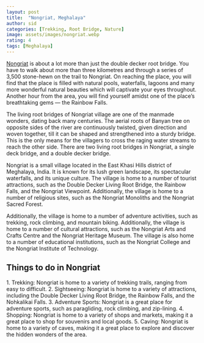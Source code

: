 ```yaml
---
layout: post
title:  "Nongriat, Meghalaya"
author: sid
categories: [Trekking, Root Bridge, Nature]
image: assets/images/nongriat.webp
rating: 4
tags: [Meghalaya]
---
```

[Nongriat](https://www.justwravel.com/) is about a lot more than just the double decker root bridge. You have to walk about more than three kilometres and through a series of 3,500 stone-hewn on the trail to Nongriat. On reaching the place, you will find that the place is filled with natural pools, waterfalls, lagoons and many more wonderful natural beauties which will captivate your eyes throughout. Another hour from the area, you will find yourself amidst one of the place’s breathtaking gems — the Rainbow Falls.

The living root bridges of Nongriat village are one of the manmade wonders, dating back many centuries. The aerial roots of Banyan tree on opposite sides of the river are continuously twisted, given direction and woven together, till it can be shaped and strengthened into a sturdy bridge. This is the only means for the villagers to cross the raging water streams to reach the other side. There are two living root bridges in Nongriat, a single deck bridge, and a double decker bridge.

Nongriat is a small village located in the East Khasi Hills district of Meghalaya, India. It is known for its lush green landscape, its spectacular waterfalls, and its unique culture. The village is home to a number of tourist attractions, such as the Double Decker Living Root Bridge, the Rainbow Falls, and the Nongriat Viewpoint. Additionally, the village is home to a number of religious sites, such as the Nongriat Monoliths and the Nongriat Sacred Forest.

Additionally, the village is home to a number of adventure activities, such as trekking, rock climbing, and mountain biking. Additionally, the village is home to a number of cultural attractions, such as the Nongriat Arts and Crafts Centre and the Nongriat Heritage Museum. The village is also home to a number of educational institutions, such as the Nongriat College and the Nongriat Institute of Technology.

<h2>Things to do in Nongriat</h2>
1. Trekking: Nongriat is home to a variety of trekking trails, ranging from easy to difficult.
2. Sightseeing: Nongriat is home to a variety of attractions, including the Double Decker Living Root Bridge, the Rainbow Falls, and the Nohkalikai Falls.
3. Adventure Sports: Nongriat is a great place for adventure sports, such as paragliding, rock climbing, and zip-lining.
4. Shopping: Nongriat is home to a variety of shops and markets, making it a great place to shop for souvenirs and local goods.
5. Caving: Nongriat is home to a variety of caves, making it a great place to explore and discover the hidden wonders of the area.


<div class="pa-carousel-widget" style="width:100%; height:480px; display:none;"
  data-link="https://www.justwravel.com/"
  data-title="Double decker root bridge"
  data-description="Trekking, Root Bridge, Nature"
  data-delay="3">
  <object data="https://lh3.googleusercontent.com/zlHcxJKZexh0wLA6IzylfumfGLdfsBycIqpZDMR3o27Sd8K-WaxvMedXELfwwr1nAaOg3vokIF3Da-y8RtUcfkP2i9uwO26r54SWmR5upkMefvnnSqU-QliUINCw4jZQEblx68eZsSY=w960-rw-h720"></object>
  <object data="https://lh3.googleusercontent.com/DT56lC5X6JPkeQL0831aSqhHGtiD1A3qKShYzVwDXpmK091pAEzuoBUyQPRdiiAvIVIdxJ28Dx6-a2XynEqYOpIzOobDCuWe8uypPIxnzK7g1nMD-cGo4zvfJ3iF_Mq3noDZSfAjjWI=w960-rw-h720"></object>
  <object data="https://lh3.googleusercontent.com/zK4Jk45Rjp1BCrT_2L9hrSmBYOnF_Ws7r0tqbS67Ta0PfQSO8YEm2D8sd4o4yNF8txapo5BeDQl0I-ZD9HUGBC4ZqfIJD65g-E6X6ibJEJoSzgbcKwZ2G5arXH3vRjoSbbDoGU3refc=w960-rw-h720"></object>
  <object data="https://lh3.googleusercontent.com/87O9TcAYi_d1f_REALv88_hYzZCMP6SPcQ1NAanZeXtT-rranIeWSv8lJpXc_GCN3fiHUFt4zgwYGjO7LGpSqtYtAF98AJwEZZWGQWgm3ShFXXilD-NIrUXVsUtUOEzD1w2ARCPgyFA=w960-rw-h720"></object>
  <object data="https://lh3.googleusercontent.com/Ay9yd_h-tVc-7GEBDvV6NM0y1hlpIlnlsYgTJrfJfC0VusiIIaE0mJ1JqqIWc0PkRKOROmMB__1p2KVamIILpFaLxoj5PvLYrcebShXFgx3_Mac1RYBEQ21VPsAS3qil_Cn4k3rpHwE=w960-rw-h720"></object>
  <object data="https://lh3.googleusercontent.com/V2Nj27DqYYHBr0rXGUae3He3YgQ4vx35p7Por9YvyNI2bbm5y-t6KOjLvNH-sXkur0UYbHZziVMihW-36FmdG4sWFyBMSmMlgFEf2GGS72-_M0xAwmxgy5ATzozTdxQAUfU_pWUfphI=w960-rw-h720"></object>
  <object data="https://lh3.googleusercontent.com/nsM0ygNVvUQbcVgGz4TeBN4t8tC478cJYOs77bf-lxyOe4sn6WSpaU1ZLP2EZKTN5Hlp5-mJOm5g_GPZlnwr1E8a5_W1srUQ6On-hijUPN5Bo_MBxdlq3-AMP6vooML3oxFzYvkniyw=w960-rw-h720"></object>
  <object data="https://lh3.googleusercontent.com/X_B7cqBuWQyI-nU9Spaot-QmOx8hq_nbnqxf_dfKQvWNGOahxPQ2s_aX-xklesV3l8NaqlJWWbMsK0HJaa7YrKsNnEMkaL9duWlYU2A0bTWlJ5XlksHJH_-XfBOhJRBpBg9rsmiAB5c=w960-rw-h720"></object>
  <object data="https://lh3.googleusercontent.com/XyrXXhxKyE62eieQvNnpigUJbXWl_-GRZS_bwsJ_5Nf5a7IxhrpiBqv_rS1xVIKaflcK-NhjGp-zSQRJ9wX0E391VVqZ9WKUhgy8IB6xGVCVjZ45InVwBjp-LKkWeQBAiRo2gl1t50M=w960-rw-h720"></object>
  <object data="https://lh3.googleusercontent.com/G-L2g3gaFD0EIIpIAdda_FzLVrOSQajWBw7AYrpFzBxH7aRUvTnIZ-h96XSZ4t_XiP_PeoB5JVSEQsVmyfTMEjkkmkEp508VYrIrUN9YbYlfHljtnE_0xHDxdKL9Q6-_SRYLaQAGl6I=w960-rw-h720"></object>
  <object data="https://lh3.googleusercontent.com/yxb54xfbKu4FBQw4Yidlpo4QzngaqD0mVlympVd-V4wW1tc1oXKQLCBC4yolHVnJ-0I2ov3tb0-FCivgdH3KujYH1LP8nvW3qpg_utMzRUviL74daj0qgn1Q-wRRArmhzcMYHZXvZ-c=w960-rw-h720"></object>
  <object data="https://lh3.googleusercontent.com/H5Jhgs6eqJkVsIuE2rReNhLB3yN1w5CYacCf5r3J8ALJ6A4-Ins8ZASaWYBuNkdYKo-_w7oMaUaRFXl6QeVPSYjcvcErB-ILNVgfVPhzhsDAaJWlGrl26XdGNdEn0MyK9CeDufulTAk=w960-rw-h720"></object>
  <object data="https://lh3.googleusercontent.com/_JrnwyJMRRKmcA6U3VAkw00UOz1Ll3-JEM3jBMfu_BvKH0NJHoIa1h8l96YQ-uhcy_Psftx04NBcBAkUaAja4oEjmBc_WuoPppXlXz-TsGhRo3CF2U9Wdlln6S5IRolLgjArjDrPqLg=w960-rw-h720"></object>
  <object data="https://lh3.googleusercontent.com/FUGkYXHkrMHPd0CDcr6UvmUYy-1uuWqr3QEWYoH2evWKP5bnuMyQGvB-DldAARIY7YUh9XElYqhRAr3FpBG0DeIoEuAH5NVBsLAfbQKIG64okMJZvkb-f97Q3Eb5EG70jJ_RRC3fAgw=w960-rw-h720"></object>
  <object data="https://lh3.googleusercontent.com/sFc14V5bHNw45ThawLeNUv7bolYnlAZLw-xW9hfj6_b8vVuhX18D2zy4ooaT1cb9_5n1Du_JRthWqMJayNxxelVjj0ThR44-KSXTyKCwq_OI5DsrT9kWe0qXLaIJhqXdyd9bzKFTwLk=w960-rw-h720"></object>
  <object data="https://lh3.googleusercontent.com/pllPfJsYBaMhnEf0nGwYcg0KRibAuCRboxRr-jZAqYZs8euyEj5NxY73jZE0f9TMC56oMyMkx0ZEp2Ob7Vq6GOQY591BD6LjsiYEeqhbD8qjkK7BLGsS9cjxe58ovt-QEgopUD3g_Ac=w960-rw-h720"></object>
  <object data="https://lh3.googleusercontent.com/bR5tIc0aIxVLi78rw1oyByniUcLSega80CQcnsfYp85y5A-edRqDS79SQUd9zGg4kwAHMrVmy0VWF8t1kvWsvZ8KU_u8v40VAk4Tq6xyt7tk4bG1CWOkd1BbfjpFqPqJ685H5AjlzCs=w960-rw-h720"></object>
  <object data="https://lh3.googleusercontent.com/pnsGZJCnkc9jAqda6-m0xJuGG9nYJ3Us3PIc0_3_bD1HrJQdGmF5gDqUiTz7D1ceeICmhFBGUGtOoVHjRSDUXLgW_Jeqb0TBq8nx6sZnm_eubyZ760QTgcl_eEKCP9mhHnkvWP2Ci24=w960-rw-h720"></object>
  <object data="https://lh3.googleusercontent.com/v1GD_sHigmLg3SaXTf7d2et3KHkmMShX4eEHiuVbYrcTyUAaiU1u6H02co9-nmByvyQUXBLu4Gt4xg319FZhAS8Eh54UjPNW1Ue38AdypA_hdglYCeKzISOojrwvschn_KVa3InwJgk=w960-rw-h720"></object>
  <object data="https://lh3.googleusercontent.com/IDeTomjVYD8dD9DJbZAplKgVLZMdyoYUSK4XBpuMJBS5xDPTPGm13M9UzMrUXCYucMQrd7Z60tSWL1hUj6zJ10gFwJ6Z2wviF5G8-YxL5603zHul8DpvOWQ8mxSphTSLsDPFb4vNQYI=w960-rw-h720"></object>
  <object data="https://lh3.googleusercontent.com/baJ0Ux_mhmp2Hu-GpYiKka8OasFIIJ_X1qQZU1VuabaYRxoiCy2wgBZHzFOt0yhJTF3eRFQe9JE5Mfc2U09zO0ssDVjgut7WeIvDHDWaOibA3o-AY60W-f9pwBQst3P8J4UCODzeC8o=w960-rw-h720"></object>
  <object data="https://lh3.googleusercontent.com/KzcztM9ORDT3e_biSoFg62XVMYn6Q-mzHXxK7uM8muDi-k8R5j_cqKe3_DjcQbgxucgGbVbaQEH2e2eWAmwtzhL2bBK1XJGaR7IwugfwchJGFNQ4XDCUe9RIO7H_0QKfYibAlCaCLtc=w960-rw-h720"></object>
</div>

